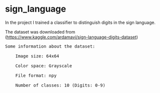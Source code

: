 # sign_language

In the project I trained a classifier to distinguish digits in the sign language. 

The dataset was downloaded from (https://www.kaggle.com/ardamavi/sign-language-digits-dataset)
<pre>
Some information about the dataset:<br/>
    Image size: 64x64<br/>
    Color space: Grayscale<br/>
    File format: npy<br/>
    Number of classes: 10 (Digits: 0-9)<br/>
<pre>
